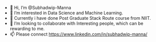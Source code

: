 - 👋 Hi, I’m @Subhadwip-Manna
- 👀 I’m interested in Data Science and Machine Learning.
- 🌱 Currently i have done Post Graduate Stack Route course from NIIT.
- 💞️ I’m looking to collaborate with Interesting people, which can be rewarding to me.
- 📫 Please connect https://www.linkedin.com/in/subhadwip-manna/

<!---
Subhadwip-Manna/Subhadwip-Manna is a ✨ special ✨ repository because its `README.md` (this file) appears on your GitHub profile.
You can click the Preview link to take a look at your changes.
--->
